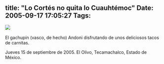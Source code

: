 title: "Lo Cortés no quita lo Cuauhtémoc"
Date: 2005-09-17 17:05:27
Tags: 
---
<p><a mce_real_href="http://damog.nipl.net/images/andonitacos.jpg" target="_blank" href="http://damog.nipl.net/images/andonitacos.jpg"><img mce_real_src="http://damog.nipl.net/images/andonitacos-mini.jpg" src="http://damog.nipl.net/images/andonitacos-mini.jpg" border="0" hspace="0" vspace="0"/></a> </p>
<p>El gachupín (vasco, de hecho) Andoni disfrutando de unos deliciosos tacos de carnitas.</p>
<p>Jueves 15 de septiembre de 2005. El Olivo, Tecamachalco, Estado de México.<br/></p>
<br/><br/>
